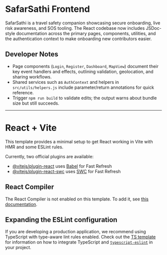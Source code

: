 # SafarSathi Frontend

SafarSathi is a travel safety companion showcasing secure onboarding, live risk awareness,
and SOS tooling. The React codebase now includes JSDoc-style documentation across the
primary pages, components, utilities, and the authentication context to make onboarding
new contributors easier.

## Developer Notes

- Page components (`Login`, `Register`, `Dashboard`, `MapView`) document their key event
	handlers and effects, outlining validation, geolocation, and sharing workflows.
- Shared services such as `AuthContext` and helpers in `src/utils/helpers.js` include
	parameter/return annotations for quick reference.
- Trigger `npm run build` to validate edits; the output warns about bundle size but still
	succeeds.

---

# React + Vite

This template provides a minimal setup to get React working in Vite with HMR and some ESLint rules.

Currently, two official plugins are available:

- [@vitejs/plugin-react](https://github.com/vitejs/vite-plugin-react/blob/main/packages/plugin-react) uses [Babel](https://babeljs.io/) for Fast Refresh
- [@vitejs/plugin-react-swc](https://github.com/vitejs/vite-plugin-react/blob/main/packages/plugin-react-swc) uses [SWC](https://swc.rs/) for Fast Refresh

## React Compiler

The React Compiler is not enabled on this template. To add it, see [this documentation](https://react.dev/learn/react-compiler/installation).

## Expanding the ESLint configuration

If you are developing a production application, we recommend using TypeScript with type-aware lint rules enabled. Check out the [TS template](https://github.com/vitejs/vite/tree/main/packages/create-vite/template-react-ts) for information on how to integrate TypeScript and [`typescript-eslint`](https://typescript-eslint.io) in your project.
